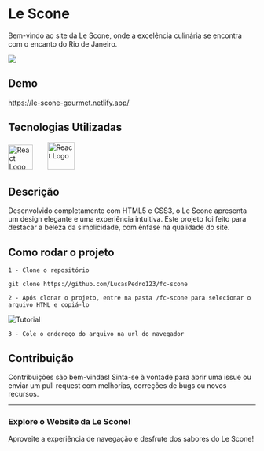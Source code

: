 
# Le Scone

Bem-vindo ao site da Le Scone, onde a excelência culinária se encontra com o encanto do Rio de Janeiro.

<a href="https://le-scone-gourmet.netlify.app/"><img src="https://i.postimg.cc/Lsf0Z0TV/computer-of-lescone.png"></a>

## Demo

https://le-scone-gourmet.netlify.app/

## Tecnologias Utilizadas

<img src="https://th.bing.com/th/id/R.6c8f0a0e377cfa70efcd35ff52893b17?rik=iqhl8JD0f9LLpA&pid=ImgRaw&r=0" alt="React Logo" width="50">ㅤㅤ
<img src="https://logospng.org/download/css-3/logo-css-3-2048.png" alt="React Logo" width="55">ㅤ

## Descrição

Desenvolvido completamente com HTML5 e CSS3, o Le Scone apresenta um design elegante e uma experiência intuitiva. Este projeto foi feito para destacar a beleza da simplicidade, com ênfase na qualidade do site.

## Como rodar o projeto
 
`1 - Clone o repositório`

    git clone https://github.com/LucasPedro123/fc-scone
         
   
    
 `2 - Após clonar o projeto, entre na pasta /fc-scone para selecionar o arquivo HTML e copiá-lo`

![Tutorial](https://i.postimg.cc/260qxVZ3/tutoria1.gif)
 
`3 - Cole o endereço do arquivo na url do navegador`
 
    

## Contribuição
Contribuições são bem-vindas! Sinta-se à vontade para abrir uma issue ou enviar um pull request com melhorias, correções de bugs ou novos recursos.

---

### Explore o Website da Le Scone!

Aproveite a experiência de navegação e desfrute dos sabores do Le Scone!
